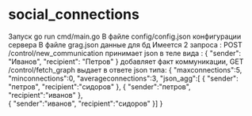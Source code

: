 # social_connections

Запуск go run cmd/main.go
В файле config/config.json конфигурации сервера
В файле grag.json данные для бд
Имеется 2 запроса :
    POST /control/new_communication
        принимает json в теле вида :
                        {
                            "sender": "Иванов",
                            "recipient": "Петров"
                        }
        добавляет факт коммуникации,
    GET /control/fetch_graph
        выдает в ответе json типа:
                        {
                            "maxconnections":5,
                            "minconnections":0,
                            "averageconnections":3,
                            "json_agg":[
                                {
                                    "sender": "петров",
                                    "recipient":"сидоров"
                                }, 
                                {
                                    "sender":"петров",
                                    "recipient":"иванов"
                                },  
                                {
                                    "sender":"иванов",
                                    "recipient":"сидоров"
                                }]
                        }


